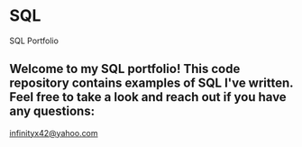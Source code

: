 # SQL
SQL Portfolio

## Welcome to my SQL portfolio! This code repository contains examples of SQL I've written. Feel free to take a look and reach out if you have any questions:
infinityx42@yahoo.com
